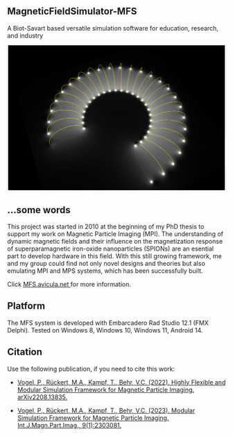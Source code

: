 ## MagneticFieldSimulator-MFS

A Biot-Savart based versatile simulation software for education, research, and industry


<p align="center">
  <img src="https://raw.githubusercontent.com/pkvogel/MagneticFieldSimulator-MFS/refs/heads/main/img/main_img.PNG" width="500" title="screenshot">
</p>


## ...some words
This project was started in 2010 at the beginning of my PhD thesis to support my work
on Magnetic Particle Imaging (MPI).
The understanding of dynamic magnetic fields and their influence on the magnetization
response of superparamagnetic iron-oxide nanoparticles (SPIONs) are an esential part
to develop hardware in this field.
With this still growing framework, me and my group could find not only novel designs
and theories but also emulating MPI and MPS systems, which has been successfully built.

<p> </p>
<p> Click <a href="https://mfs5.avicula.net/" target="_blank"> MFS.avicula.net </a> for more information. </p>

## Platform
The MFS system is developed with Embarcadero Rad Studio 12.1 (FMX Delphi).
Tested on Windows 8, Windows 10, Windows 11, Android 14.

## Citation

Use the following publication, if you need to cite this work:

- [Vogel, P., Rückert, M.A., Kampf, T., Behr, V.C. (2022). Highly Flexible and Modular Simulation Framework for Magnetic Particle Imaging. arXiv2208.13835.](https://arxiv.org/abs/2208.13835)

- [Vogel, P., Rückert, M.A., Kampf, T., Behr, V.C. (2023). Modular Simulation Framework for Magnetic Particle Imaging. Int.J.Magn.Part.Imag., 9(1):2303081.](https://doi.org/10.18416/IJMPI.2023.2303081)
